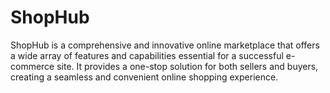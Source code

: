 # ShopHub
ShopHub is a comprehensive and innovative online marketplace that offers a wide array of features and capabilities essential for a successful e-commerce site. It provides a one-stop solution for both sellers and buyers, creating a seamless and convenient online shopping experience.

